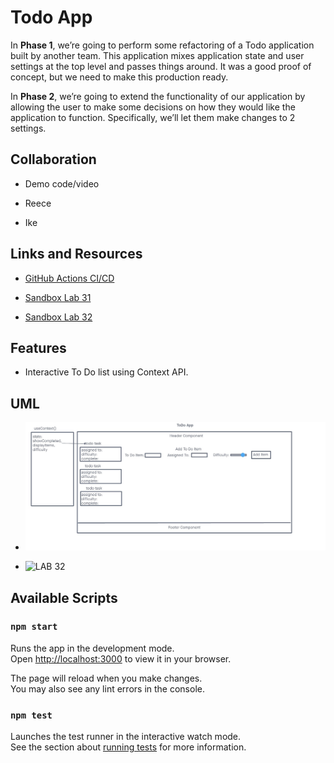 # Todo App

In **Phase 1**, we’re going to perform some refactoring of a Todo application built by another team. This application mixes application state and user settings at the top level and passes things around. It was a good proof of concept, but we need to make this production ready.

In **Phase 2**, we’re going to extend the functionality of our application by allowing the user to make some decisions on how they would like the application to function. Specifically, we’ll let them make changes to 2 settings.

## Collaboration

- Demo code/video

- Reece

- Ike

## Links and Resources

- [GitHub Actions CI/CD](https://github.com/KaedenOC/todo-app/actions)

- [Sandbox Lab 31](https://codesandbox.io/p/github/KaedenOC/todo-app/context-settings?workspaceId=6d0a53bd-a69d-4182-88d0-5418dc523e44)

- [Sandbox Lab 32](https://codesandbox.io/p/github/KaedenOC/todo-app/context-methods2?layout=%257B%2522sidebarPanel%2522%253A%2522EXPLORER%2522%252C%2522rootPanelGroup%2522%253A%257B%2522direction%2522%253A%2522horizontal%2522%252C%2522type%2522%253A%2522PANEL_GROUP%2522%252C%2522id%2522%253A%2522ROOT_LAYOUT%2522%252C%2522panels%2522%253A%255B%257B%2522type%2522%253A%2522PANEL_GROUP%2522%252C%2522direction%2522%253A%2522horizontal%2522%252C%2522id%2522%253A%2522EDITOR%2522%252C%2522panels%2522%253A%255B%257B%2522type%2522%253A%2522PANEL%2522%252C%2522panelType%2522%253A%2522TABS%2522%252C%2522id%2522%253A%2522cljht6jmo01av356mudisaqr0%2522%257D%255D%252C%2522sizes%2522%253A%255B100%255D%257D%252C%257B%2522type%2522%253A%2522PANEL_GROUP%2522%252C%2522direction%2522%253A%2522horizontal%2522%252C%2522id%2522%253A%2522DEVTOOLS%2522%252C%2522panels%2522%253A%255B%257B%2522type%2522%253A%2522PANEL%2522%252C%2522panelType%2522%253A%2522TABS%2522%252C%2522id%2522%253A%2522cljht6jmo01ax356mzdgn0is4%2522%257D%255D%252C%2522sizes%2522%253A%255B100%255D%257D%255D%252C%2522sizes%2522%253A%255B50%252C50%255D%257D%252C%2522tabbedPanels%2522%253A%257B%2522cljht6jmo01av356mudisaqr0%2522%253A%257B%2522tabs%2522%253A%255B%257B%2522id%2522%253A%2522cljht6jmn01au356mootmw58a%2522%252C%2522mode%2522%253A%2522permanent%2522%252C%2522type%2522%253A%2522FILE%2522%252C%2522filepath%2522%253A%2522%252FREADME.md%2522%252C%2522state%2522%253A%2522IDLE%2522%257D%255D%252C%2522id%2522%253A%2522cljht6jmo01av356mudisaqr0%2522%252C%2522activeTabId%2522%253A%2522cljht6jmn01au356mootmw58a%2522%257D%252C%2522cljht6jmo01ax356mzdgn0is4%2522%253A%257B%2522tabs%2522%253A%255B%257B%2522id%2522%253A%2522cljht6jmo01aw356mbj6p986n%2522%252C%2522mode%2522%253A%2522permanent%2522%252C%2522type%2522%253A%2522TASK_PORT%2522%252C%2522taskId%2522%253A%2522start%2522%252C%2522port%2522%253A3000%252C%2522path%2522%253A%2522%252F%2522%257D%255D%252C%2522id%2522%253A%2522cljht6jmo01ax356mzdgn0is4%2522%252C%2522activeTabId%2522%253A%2522cljht6jmo01aw356mbj6p986n%2522%257D%257D%252C%2522showDevtools%2522%253Atrue%252C%2522showSidebar%2522%253Atrue%252C%2522sidebarPanelSize%2522%253A15%257D)

## Features

- Interactive To Do list using Context API.

## UML

- ![LAB 31](./assets/uml31.jpg)

- ![LAB 32](./assets/uml32.jpg)

## Available Scripts

### `npm start`

Runs the app in the development mode.\
Open [http://localhost:3000](http://localhost:3000) to view it in your browser.

The page will reload when you make changes.\
You may also see any lint errors in the console.

### `npm test`

Launches the test runner in the interactive watch mode.\
See the section about [running tests](https://facebook.github.io/create-react-app/docs/running-tests) for more information.
